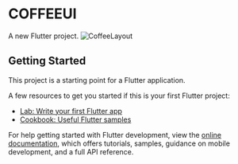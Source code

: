 # COFFEEUI

A new Flutter project.
![CoffeeLayout](https://user-images.githubusercontent.com/64413631/208622556-a80333b3-50d5-42d5-b7e4-e034a0214901.jpg)

## Getting Started

This project is a starting point for a Flutter application.

A few resources to get you started if this is your first Flutter project:

- [Lab: Write your first Flutter app](https://docs.flutter.dev/get-started/codelab)
- [Cookbook: Useful Flutter samples](https://docs.flutter.dev/cookbook)

For help getting started with Flutter development, view the
[online documentation](https://docs.flutter.dev/), which offers tutorials,
samples, guidance on mobile development, and a full API reference.
